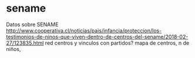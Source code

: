 # sename
Datos sobre SENAME
<br>
http://www.cooperativa.cl/noticias/pais/infancia/proteccion/los-testimonios-de-ninos-que-viven-dentro-de-centros-del-sename/2018-02-27/123835.html 
red centros y vinculos con partidos? 
mapa de centros, n de niños,
